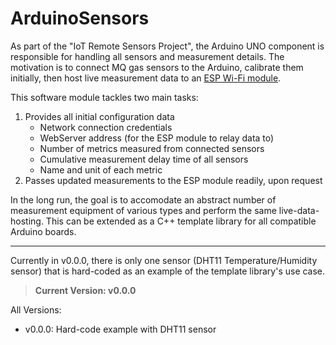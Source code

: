 # ArduinoSensors

As part of the "IoT Remote Sensors Project", the Arduino UNO component is responsible for handling all sensors and measurement details. The motivation is to connect MQ gas sensors to the Arduino, calibrate them initially, then host live measurement data to an [ESP Wi-Fi module](https://github.com/Sharuchakalaka7/ESPBiPort).

This software module tackles two main tasks:
1. Provides all initial configuration data
   - Network connection credentials
   - WebServer address (for the ESP module to relay data to)
   - Number of metrics measured from connected sensors
   - Cumulative measurement delay time of all sensors
   - Name and unit of each metric
2. Passes updated measurements to the ESP module readily, upon request

In the long run, the goal is to accomodate an abstract number of measurement equipment of various types and perform the same live-data-hosting. This can be extended as a C++ template library for all compatible Arduino boards.

---

Currently in v0.0.0, there is only one sensor (DHT11 Temperature/Humidity sensor) that is hard-coded as an example of the template library's use case.

> **Current Version: v0.0.0**

All Versions:
- v0.0.0: Hard-code example with DHT11 sensor
